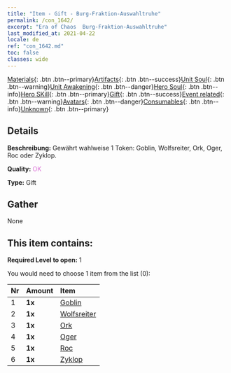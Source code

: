 ```yaml
---
title: "Item - Gift - Burg-Fraktion-Auswahltruhe"
permalink: /con_1642/
excerpt: "Era of Chaos  Burg-Fraktion-Auswahltruhe"
last_modified_at: 2021-04-22
locale: de
ref: "con_1642.md"
toc: false
classes: wide
---
```

 [Materials](/ItemsDE/){: .btn .btn--primary}[Artifacts](/ItemsDE/Artifacts/){: .btn .btn--success}[Unit Soul](/ItemsDE/UnitSoul/){: .btn .btn--warning}[Unit Awakening](/ItemsDE/UnitAwakening/){: .btn .btn--danger}[Hero Soul](/ItemsDE/HeroSoul/){: .btn .btn--info}[Hero SKill](/ItemsDE/HeroSkill/){: .btn .btn--primary}[Gift](/ItemsDE/Gift/){: .btn .btn--success}[Event related](/ItemsDE/Events/){: .btn .btn--warning}[Avatars](/ItemsDE/Avatars/){: .btn .btn--danger}[Consumables](/ItemsDE/Consumables/){: .btn .btn--info}[Unknown](/ItemsDE/Unknown/){: .btn .btn--primary}

## Details
 **Beschreibung:** Gewährt wahlweise 1 Token: Goblin, Wolfsreiter, Ork, Oger, Roc oder Zyklop.

 **Quality:** <span style="color: #DA70D6">OK</span>

 **Type:** Gift

## Gather

  None

## This item contains:

 **Required Level to open:** 1

 You would need to choose 1 item from the list (0):

  | Nr | Amount |     Item    |
  |:---|:-------|:------------|
  | 1 |  **1x** | [Goblin](/ItemsDE/unt_217/) |  | 
  | 2 |  **1x** | [Wolfsreiter](/ItemsDE/unt_218/) |  | 
  | 3 |  **1x** | [Ork](/ItemsDE/unt_219/) |  | 
  | 4 |  **1x** | [Oger](/ItemsDE/unt_220/) |  | 
  | 5 |  **1x** | [Roc](/ItemsDE/unt_221/) |  | 
  | 6 |  **1x** | [Zyklop](/ItemsDE/unt_222/) |  | 
